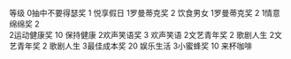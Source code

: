 等级
0抽中不要得瑟奖 1 悦享假日
1罗曼蒂克奖 2   饮食男女
1罗曼蒂克奖 2
1情意绵绵奖 2   
2运动健康奖 10  保持健康
2欢声笑语奖 3   欢声笑语
2文艺青年奖 2   歌剧人生
2文艺青年奖 2   歌剧人生
3最佳成本奖 20  娱乐生活
3小蜜蜂奖 10    来杯咖啡

